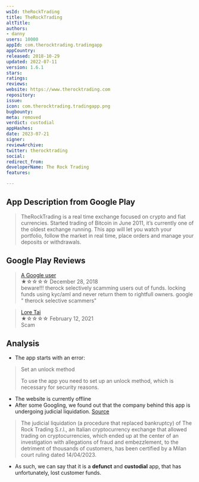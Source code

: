 ```yaml
---
wsId: theRockTrading
title: TheRockTrading
altTitle: 
authors:
- danny
users: 10000
appId: com.therocktrading.tradingapp
appCountry: 
released: 2018-10-29
updated: 2022-07-11
version: 1.6.1
stars: 
ratings: 
reviews: 
website: https://www.therocktrading.com
repository: 
issue: 
icon: com.therocktrading.tradingapp.png
bugbounty: 
meta: removed
verdict: custodial
appHashes: 
date: 2023-07-21
signer: 
reviewArchive: 
twitter: therocktrading
social: 
redirect_from: 
developerName: The Rock Trading
features: 

---
```


## App Description from Google Play

> TheRockTrading is a real time exchange focused on crypto and fiat currencies. Started trading of Bitcoin in June 2011, it’s currently one of the oldest exchange running. This app will let you watch your portfolio, follow the market in real time, place orders and manage your deposits or withdrawals.

## Google Play Reviews

> [A Google user](https://play.google.com/store/apps/details?id=com.therocktrading.tradingapp&gl=it)<br>
  ★☆☆☆☆ December 28, 2018 <br>
       beware!!! therock selectively scamming users out of funds. locking funds using kyc/aml and never return them to rightfull owners. google " therock selective scammers"

> [Lore Tai](https://play.google.com/store/apps/details?id=com.therocktrading.tradingapp&gl=it)<br>
  ★☆☆☆☆ February 12, 2021 <br>
       Scam

## Analysis 

- The app starts with an error:

> Set an unlock method
>
> To use the app you need to set up an unlock method, which is necessary for security reasons. 

- The website is currently offline 
- After some Googling, we found out that the company behind this app is undergoing judicial liquidation. [Source](https://www.boccadutri.com/bankruptcy-of-the-rock-trading-how-to-recover-lost-cryptocurrencies/)

> The judicial liquidation (a procedure that replaced bankruptcy) of The Rock Trading S.r.l., an Italian cryptocurrency exchange that allowed trading on cryptocurrencies, which ended up at the center of an investigation with allegations of fraud and embezzlement, to the detriment of thousands of customers, has been certified by a Milan court ruling dated 14/04/2023.

- As such, we can say that it is a **defunct** and **custodial** app, that has unfortunately, lost customer funds.
